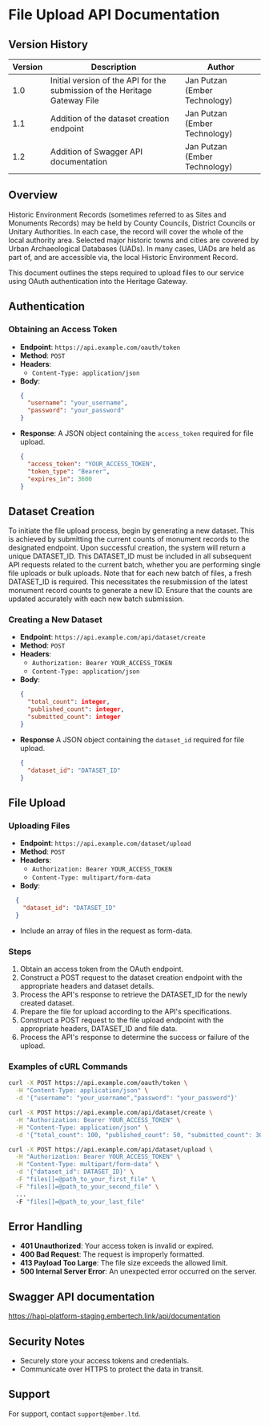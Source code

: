 
# File Upload API Documentation

## Version History 

Version| Description | Author 
--- | --- | --- 
1.0  | Initial version of the API for the submission of the Heritage Gateway File | Jan Putzan (Ember Technology)
1.1  | Addition of the dataset creation endpoint | Jan Putzan (Ember Technology)
1.2  | Addition of Swagger API documentation  | Jan Putzan (Ember Technology)


## Overview

Historic Environment Records (sometimes referred to as Sites and Monuments Records) may be held by County Councils, District Councils or Unitary Authorities. In each case, the record will cover the whole of the local authority area. Selected major historic towns and cities are covered by Urban Archaeological Databases (UADs). In many cases, UADs are held as part of, and are accessible via, the local Historic Environment Record.

This document outlines the steps required to upload files to our service using OAuth authentication into the Heritage Gateway.

## Authentication

### Obtaining an Access Token

- **Endpoint**: `https://api.example.com/oauth/token`
- **Method**: `POST`
- **Headers**: 
  - `Content-Type: application/json`
- **Body**:
  ```json
  {
    "username": "your_username",
    "password": "your_password"
  }
  ```
- **Response**: A JSON object containing the `access_token` required for file upload.
  ```json
  {
    "access_token": "YOUR_ACCESS_TOKEN",
    "token_type": "Bearer",
    "expires_in": 3600
  }
  ```

## Dataset Creation

To initiate the file upload process, begin by generating a new dataset. This is achieved by submitting the current counts of monument records to the designated endpoint. Upon successful creation, the system will return a unique DATASET_ID. This DATASET_ID must be included in all subsequent API requests related to the current batch, whether you are performing single file uploads or bulk uploads. Note that for each new batch of files, a fresh DATASET_ID is required. This necessitates the resubmission of the latest monument record counts to generate a new ID. Ensure that the counts are updated accurately with each new batch submission.

### Creating a New Dataset

- **Endpoint**: `https://api.example.com/api/dataset/create`
- **Method**: `POST`
- **Headers**:
  - `Authorization: Bearer YOUR_ACCESS_TOKEN`
  - `Content-Type: application/json`
- **Body**:
  ```json
  {
    "total_count": integer,
    "published_count": integer,
    "submitted_count": integer
  }
  ```
- **Response** A JSON object containing the `dataset_id` required for file upload.
  ```json
  {
    "dataset_id": "DATASET_ID"
  }
  ```

## File Upload

### Uploading Files

- **Endpoint**: `https://api.example.com/dataset/upload`
- **Method**: `POST`
- **Headers**: 
  - `Authorization: Bearer YOUR_ACCESS_TOKEN`
  - `Content-Type: multipart/form-data`
- **Body**:
```json
  {
    "dataset_id": "DATASET_ID"
  }
  ```
  - Include an array of files in the request as form-data.

### Steps

1. Obtain an access token from the OAuth endpoint.
2. Construct a POST request to the dataset creation endpoint with the appropriate headers and dataset details.
3. Process the API's response to retrieve the DATASET_ID for the newly created dataset.
4. Prepare the file for upload according to the API's specifications.
5. Construct a POST request to the file upload endpoint with the appropriate headers, DATASET_ID and file data.
6. Process the API's response to determine the success or failure of the upload.

### Examples of cURL Commands

```bash
curl -X POST https://api.example.com/oauth/token \
  -H "Content-Type: application/json" \
  -d '{"username": "your_username","password": "your_password"}'
```

```bash
curl -X POST https://api.example.com/api/dataset/create \
  -H "Authorization: Bearer YOUR_ACCESS_TOKEN" \
  -H "Content-Type: application/json" \
  -d '{"total_count": 100, "published_count": 50, "submitted_count": 30}'
```

```bash
curl -X POST https://api.example.com/api/dataset/upload \
  -H "Authorization: Bearer YOUR_ACCESS_TOKEN" \
  -H "Content-Type: multipart/form-data" \
  -d '{"dataset_id": DATASET_ID}' \
  -F "files[]=@path_to_your_first_file" \
  -F "files[]=@path_to_your_second_file" \
  ...
  -F "files[]=@path_to_your_last_file"

```

## Error Handling

- **401 Unauthorized**: Your access token is invalid or expired.
- **400 Bad Request**: The request is improperly formatted.
- **413 Payload Too Large**: The file size exceeds the allowed limit.
- **500 Internal Server Error**: An unexpected error occurred on the server.

## Swagger API documentation

https://hapi-platform-staging.embertech.link/api/documentation

## Security Notes

- Securely store your access tokens and credentials.
- Communicate over HTTPS to protect the data in transit.

## Support

For support, contact `support@ember.ltd`.
